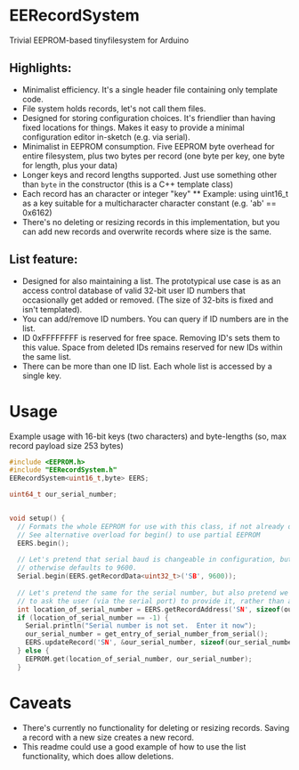 # EERecordSystem
Trivial EEPROM-based tinyfilesystem for Arduino

## Highlights:
  * Minimalist efficiency.  It's a single header file containing only template code.  
  * File system holds records, let's not call them files.
  * Designed for storing configuration choices.  It's friendlier than having fixed locations for things.  Makes it easy to provide a minimal configuration editor in-sketch (e.g. via serial).
  * Minimalist in EEPROM consumption.  Five EEPROM byte overhead for entire filesystem, plus two bytes per record (one byte per key, one byte for length, plus your data)
  * Longer keys and record lengths supported.  Just use something other than ```byte``` in the constructor (this is a C++ template class)
  * Each record has an character or integer "key"
  ** Example: using uint16_t as a key suitable for a multicharacter character constant (e.g. 'ab' == 0x6162)
  * There's no deleting or resizing records in this implementation, but you can add new records and overwrite records where size is the same.
  
## List feature:
  * Designed for also maintaining a list.  The prototypical use case is as an access control database of valid 32-bit user ID numbers that occasionally get added or removed.  (The size of 32-bits is fixed and isn't templated).
  * You can add/remove ID numbers.  You can query if ID numbers are in the list.
  * ID 0xFFFFFFFF is reserved for free space.  Removing ID's sets them to this value.  Space from deleted IDs remains reserved for new IDs within the same list.
  * There can be more than one ID list.  Each whole list is accessed by a single key.
  
# Usage

Example usage with 16-bit keys (two characters) and byte-lengths (so, max record payload size 253 bytes)
```c++
#include <EEPROM.h>
#include "EERecordSystem.h"
EERecordSystem<uint16_t,byte> EERS;

uint64_t our_serial_number;


void setup() {
  // Formats the whole EEPROM for use with this class, if not already done.
  // See alternative overload for begin() to use partial EEPROM
  EERS.begin();
  
  // Let's pretend that serial baud is changeable in configuration, but
  // otherwise defaults to 9600.  
  Serial.begin(EERS.getRecordData<uint32_t>('SB', 9600));
  
  // Let's pretend the same for the serial number, but also pretend we want
  // to ask the user (via the serial port) to provide it, rather than accept a default.
  int location_of_serial_number = EERS.getRecordAddress('SN', sizeof(our_serial_number));
  if (location_of_serial_number == -1) {
    Serial.println("Serial number is not set.  Enter it now");
    our_serial_number = get_entry_of_serial_number_from_serial();
    EERS.updateRecord('SN', &our_serial_number, sizeof(our_serial_number));
  } else {
    EEPROM.get(location_of_serial_number, our_serial_number);
  }
```

# Caveats

  * There's currently no functionality for deleting or resizing records.  Saving a record with a new size creates a new record.
  * This readme could use a good example of how to use the list functionality, which does allow deletions.
  


  

